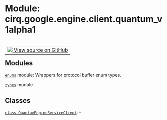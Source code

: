 <div itemscope itemtype="http://developers.google.com/ReferenceObject">
<meta itemprop="name" content="cirq.google.engine.client.quantum_v1alpha1" />
<meta itemprop="path" content="Stable" />
</div>

# Module: cirq.google.engine.client.quantum_v1alpha1

<!-- Insert buttons and diff -->

<table class="tfo-notebook-buttons tfo-api" align="left">

<td>
  <a target="_blank" href="https://github.com/quantumlib/cirq/tree/master/cirq/google/engine/client/quantum_v1alpha1/__init__.py">
    <img src="https://www.tensorflow.org/images/GitHub-Mark-32px.png" />
    View source on GitHub
  </a>
</td>
</table>







## Modules

[`enums`](../../../../cirq/google/engine/client/quantum/enums.md) module: Wrappers for protocol buffer enum types.

[`types`](../../../../cirq/google/engine/client/quantum/types.md) module

## Classes

[`class QuantumEngineServiceClient`](../../../../cirq/google/engine/client/quantum/QuantumEngineServiceClient.md): -

